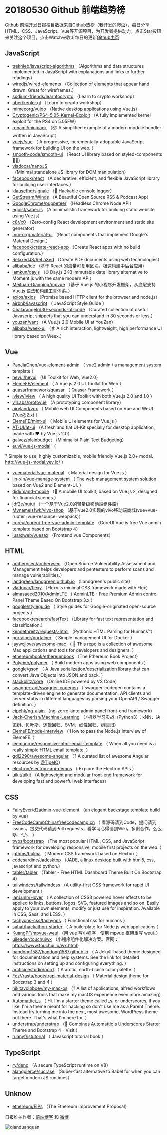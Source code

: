 # 20180530 Github 前端趋势榜

[Github 前端开发日报](https://qdkfweb.cn/c/news)栏目数据来自[Github热榜](https://github.qdkfweb.cn/)（我开发的爬虫），每日分享HTML、CSS、JavaScript、Vue等开源项目，为开发者提供动力，点击Star按钮来关注这个项目，点击Watch来收听每日的更新[Github主页](https://github.com/kujian/githubTrending)
## JavaScript

* [trekhleb/javascript-algorithms](https://github.com/trekhleb/javascript-algorithms) （Algorithms and data structures implemented in JavaScript with explanations and links to further readings）
* [wiredjs/wired-elements](https://github.com/wiredjs/wired-elements) （Collection of elements that appear hand drawn. Great for wireframes.）
* [sodium-friends/learntocrypto](https://github.com/sodium-friends/learntocrypto) （Learn to crypto workshop）
* [uber/kepler.gl](https://github.com/uber/kepler.gl) （Learn to crypto workshop）
* [mimecorg/vuido](https://github.com/mimecorg/vuido) （Native desktop applications using Vue.js）
* [Cryptogenic/PS4-5.05-Kernel-Exploit](https://github.com/Cryptogenic/PS4-5.05-Kernel-Exploit) （A fully implemented kernel exploit for the PS4 on 5.05FW）
* [ronami/minipack](https://github.com/ronami/minipack) （📦 A simplified example of a modern module bundler written in JavaScript）
* [vuejs/vue](https://github.com/vuejs/vue) （
        A progressive, incrementally-adoptable JavaScript framework for building UI on the web.
      ）
* [smooth-code/smooth-ui](https://github.com/smooth-code/smooth-ui) （React UI library based on styled-components 💅🍭）
* [vladocar/nanoJS](https://github.com/vladocar/nanoJS) （Minimal standalone JS library for DOM manipulation）
* [facebook/react](https://github.com/facebook/react) （A declarative, efficient, and flexible JavaScript library for building user interfaces.）
* [klauscfhq/signale](https://github.com/klauscfhq/signale) （👋 Hackable console logger）
* [GetStream/Winds](https://github.com/GetStream/Winds) （A Beautiful Open Source RSS &amp; Podcast App）
* [GoogleChrome/puppeteer](https://github.com/GoogleChrome/puppeteer) （Headless Chrome Node API）
* [egoist/saber.js](https://github.com/egoist/saber.js) （A minimalistic framework for building static website using Vue.js）
* [c8r/x0](https://github.com/c8r/x0) （Zero-config React development environment and static site generator）
* [mui-org/material-ui](https://github.com/mui-org/material-ui) （React components that implement Google's Material Design.）
* [facebook/create-react-app](https://github.com/facebook/create-react-app) （Create React apps with no build configuration.）
* [RelaxedJS/ReLaXed](https://github.com/RelaxedJS/ReLaXed) （Create PDF documents using web technologies）
* [alibaba/ice](https://github.com/alibaba/ice) （基于 React 的海量可复用区块，极速构建中后台应用）
* [iamkun/dayjs](https://github.com/iamkun/dayjs) （⏰ Day.js 2KB immutable date library alternative to Moment.js with the same modern API）
* [Meituan-Dianping/mpvue](https://github.com/Meituan-Dianping/mpvue) （基于 Vue.js 的小程序开发框架，从底层支持 Vue.js 语法和构建工具体系。）
* [axios/axios](https://github.com/axios/axios) （Promise based HTTP client for the browser and node.js）
* [airbnb/javascript](https://github.com/airbnb/javascript) （
        JavaScript Style Guide
      ）
* [Chalarangelo/30-seconds-of-code](https://github.com/Chalarangelo/30-seconds-of-code) （Curated collection of useful Javascript snippets that you can understand in 30 seconds or less.）
* [youzan/vant](https://github.com/youzan/vant) （A Vue.js 2.0 Mobile UI at YouZan）
* [alibaba/weex-ui](https://github.com/alibaba/weex-ui) （🏄 A rich interaction, lightweight, high performance UI library based on Weex.）

## Vue

* [PanJiaChen/vue-element-admin](https://github.com/PanJiaChen/vue-element-admin) （
        vue2 admin / a management system template
      ）
* [heyui/heyui](https://github.com/heyui/heyui) （UI Toolkit for Web, Vue2.0）
* [ElemeFE/element](https://github.com/ElemeFE/element) （
        A Vue.js 2.0 UI Toolkit for Web
      ）
* [quasarframework/quasar](https://github.com/quasarframework/quasar) （
        Quasar Framework
      ）
* [iview/iview](https://github.com/iview/iview) （
        A high quality UI Toolkit with both Vue.js 2.0 and 1.0
      ）
* [v1Labs/protovue](https://github.com/v1Labs/protovue) （A prototyping component library）
* [airyland/vux](https://github.com/airyland/vux) （
        Mobile web UI Components based on Vue and WeUI (Vue@2.x)
      ）
* [ElemeFE/mint-ui](https://github.com/ElemeFE/mint-ui) （
        Mobile UI elements for Vue.js
      ）
* [AT-UI/at-ui](https://github.com/AT-UI/at-ui) （A fresh and flat UI-Kit specially for desktop application, made with ♥ by Vue.js 2.0）
* [galvez/plainbudget](https://github.com/galvez/plainbudget) （Minimalist Plain Text Budgeting）
* [euvl/vue-js-modal](https://github.com/euvl/vue-js-modal) （
        
? Simple to use, highly customizable, mobile friendly Vue.js 2.0+ modal. <a href="http://vue-js-modal.yev.io/">http://vue-js-modal.yev.io/</a>
      ）
* [vuematerial/vue-material](https://github.com/vuematerial/vue-material) （
        Material design for Vue.js
      ）
* [lin-xin/vue-manage-system](https://github.com/lin-xin/vue-manage-system) （
        The web management system solution based on Vue2 and Element-UI.
      ）
* [didi/mand-mobile](https://github.com/didi/mand-mobile) （🔮 A mobile UI toolkit, based on Vue.js 2, designed for financial scenes.）
* [jdf2e/nutui](https://github.com/jdf2e/nutui) （一个基于Vue2.0的轻量级移动端组件库）
* [Mynameisfwk/vivo-shop](https://github.com/Mynameisfwk/vivo-shop) （基于vue2.0实现的vivo移动端商城(vue+vue-ruoter+vue-resource+webpack)）
* [coreui/coreui-free-vue-admin-template](https://github.com/coreui/coreui-free-vue-admin-template) （CoreUI Vue is free Vue admin template based on Bootstrap 4）
* [lusaxweb/vuesax](https://github.com/lusaxweb/vuesax) （Frontend vue Components）

## HTML

* [archerysec/archerysec](https://github.com/archerysec/archerysec) （Open Source Vulnerability Assessment and Management helps developers and pentesters to perform scans and manage vulnerabilities.）
* [landgreen/landgreen.github.io](https://github.com/landgreen/landgreen.github.io) （Landgreen's public site）
* [vladocar/flexy](https://github.com/vladocar/flexy) （Flexy is minimal CSS framework made with Flex）
* [almasaeed2010/AdminLTE](https://github.com/almasaeed2010/AdminLTE) （
        AdminLTE - Free Premium Admin control Panel Theme Based On Bootstrap 3.x
      ）
* [google/styleguide](https://github.com/google/styleguide) （
        Style guides for Google-originated open-source projects
      ）
* [facebookresearch/fastText](https://github.com/facebookresearch/fastText) （Library for fast text representation and classification.）
* [kennethreitz/requests-html](https://github.com/kennethreitz/requests-html) （Pythonic HTML Parsing for Humans™）
* [portainer/portainer](https://github.com/portainer/portainer) （
        Simple management UI for Docker
      ）
* [jaywcjlove/awesome-mac](https://github.com/jaywcjlove/awesome-mac) （
         This repo is a collection of awesome Mac applications and tools for developers and designers.
      ）
* [ethereumbook/ethereumbook](https://github.com/ethereumbook/ethereumbook) （The Ethereum Book Project）
* [Polymer/polymer](https://github.com/Polymer/polymer) （
        Build modern apps using web components
      ）
* [google/gson](https://github.com/google/gson) （
        A Java serialization/deserialization library that can convert Java Objects into JSON and back.
      ）
* [stackblitz/core](https://github.com/stackblitz/core) （Online IDE powered by VS Code）
* [swagger-api/swagger-codegen](https://github.com/swagger-api/swagger-codegen) （
        swagger-codegen contains a template-driven engine to generate documentation, API clients and server stubs in different languages by parsing your OpenAPI / Swagger definition.
      ）
* [cipchk/ng-alain](https://github.com/cipchk/ng-alain) （ng-zorro-antd admin panel front-end framework）
* [Jack-Cherish/Machine-Learning](https://github.com/Jack-Cherish/Machine-Learning) （⚡️机器学习实战（Python3）：kNN、决策树、贝叶斯、逻辑回归、SVM、线性回归、树回归）
* [ElemeFE/node-interview](https://github.com/ElemeFE/node-interview) （
        How to pass the Node.js interview of ElemeFE.
      ）
* [leemunroe/responsive-html-email-template](https://github.com/leemunroe/responsive-html-email-template) （
        When all you need is a really simple HTML email template.
      ）
* [gdi2290/awesome-angular](https://github.com/gdi2290/awesome-angular) （? A curated list of awesome Angular resources by <a href="https://github.com/TipeIO" class="user-mention">@TipeIO</a>）
* [electron/electron-api-demos](https://github.com/electron/electron-api-demos) （
        Explore the Electron APIs
      ）
* [uikit/uikit](https://github.com/uikit/uikit) （A lightweight and modular front-end framework for developing fast and powerful web interfaces）

## CSS

* [FairyEver/d2admin-vue-element](https://github.com/FairyEver/d2admin-vue-element) （an elegant backstage template build by vue）
* [FreeCodeCampChina/freecodecamp.cn](https://github.com/FreeCodeCampChina/freecodecamp.cn) （
        看源码请到Code，提问请到Issues，提交代码请到Pull requests，看学习心得请到Wiki。多谢合作，么么哒，^_^。
      ）
* [twbs/bootstrap](https://github.com/twbs/bootstrap) （The most popular HTML, CSS, and JavaScript framework for developing responsive, mobile first projects on the web.
      ）
* [jgthms/bulma](https://github.com/jgthms/bulma) （
        Modern CSS framework based on Flexbox
      ）
* [codesardine/Jadesktop](https://github.com/codesardine/Jadesktop) （JADE, a linux desktop built with html5, css, javascript and python.）
* [tabler/tabler](https://github.com/tabler/tabler) （Tabler - Free HTML Dashboard Theme Built On Bootstrap 4）
* [tailwindcss/tailwindcss](https://github.com/tailwindcss/tailwindcss) （A utility-first CSS framework for rapid UI development.）
* [IanLunn/Hover](https://github.com/IanLunn/Hover) （
        A collection of CSS3 powered hover effects to be applied to links, buttons, logos, SVG, featured images and so on. Easily apply to your own elements, modify or just use for inspiration. Available in CSS, Sass, and LESS.
      ）
* [tachyons-css/tachyons](https://github.com/tachyons-css/tachyons) （
        Functional css for humans
      ）
* [sahat/hackathon-starter](https://github.com/sahat/hackathon-starter) （
        A boilerplate for Node.js web applications
      ）
* [KuangPF/mpvue-weui](https://github.com/KuangPF/mpvue-weui) （用 vue 写小程序，使用 mpvue 框架重写 weui。）
* [uileader/touchuiwx](https://github.com/uileader/touchuiwx) （小程序组件化解决方案。官网：<a href="https://www.touchui.io/wx.html" rel="nofollow">https://www.touchui.io/wx.html</a>）
* [handong1587/handong1587.github.io](https://github.com/handong1587/handong1587.github.io) （
        A Jekyll-based theme designed for documentation and help systems. See the link for detailed instructions on setting up and configuring everything.
      ）
* [arcticicestudio/nord](https://github.com/arcticicestudio/nord) （
        A arctic, north-bluish color palette.
      ）
* [FezVrasta/bootstrap-material-design](https://github.com/FezVrasta/bootstrap-material-design) （
        Material design theme for Bootstrap 3 and 4
      ）
* [nikitavoloboev/my-mac-os](https://github.com/nikitavoloboev/my-mac-os) （? A list of applications, alfred workflows and various tools that make my macOS experience even more amazing）
* [Automattic/_s](https://github.com/Automattic/_s) （
        Hi. I'm a starter theme called _s, or underscores, if you like. I'm a theme meant for hacking so don't use me as a Parent Theme. Instead try turning me into the next, most awesome, WordPress theme out there. That's what I'm here for.
      ）
* [understrap/understrap](https://github.com/understrap/understrap) （👫 Combines Automattic´s Underscores Starter Theme and Bootstrap 4 - Visit:）
* [ruanyf/jstutorial](https://github.com/ruanyf/jstutorial) （
        Javascript tutorial book
      ）

## TypeScript

* [ry/deno](https://github.com/ry/deno) （A secure TypeScript runtime on V8）
* [alangpierce/sucrase](https://github.com/alangpierce/sucrase) （Super-fast alternative to Babel for when you can target modern JS runtimes）

## Unknow

* [ethereum/EIPs](https://github.com/ethereum/EIPs) （The Ethereum Improvement Proposal）


日报维护作者：[前端博客](https://qdkfweb.cn/) 和 [微博](https://qdkfweb.cn/go/weibo)

![qianduanquan](https://user-images.githubusercontent.com/3055447/38468989-651132ac-3b80-11e8-8e6b-15122322a9d7.png)